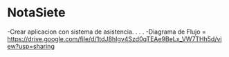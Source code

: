 # NotaSiete
 -Crear aplicacion con sistema de asistencia.
 .
 .
 .
-Diagrama de Flujo = https://drive.google.com/file/d/1tdJ8hIgv4Szd0qTEAe9BeLx_VW7THh5d/view?usp=sharing
